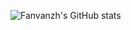 ![Fanvanzh's GitHub stats](https://github-readme-stats.vercel.app/api?username=fanvanzh&show_icons=true&theme=radical)
